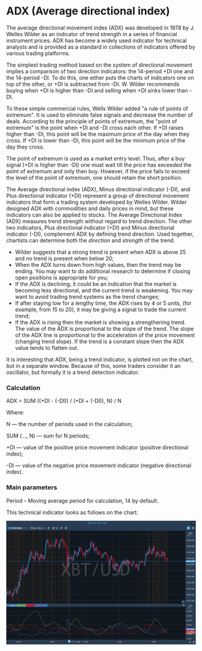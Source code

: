 # ADX \(Average directional index\)

The average directional movement index \(ADX\) was developed in 1978 by J. Welles Wilder as an indicator of trend strength in a series of financial instrument prices. ADX has become a widely used indicator for technical analysts and is provided as a standard in collections of indicators offered by various trading platforms.

The simplest trading method based on the system of directional movement implies a comparison of two direction indicators: the 14-period +DI one and the 14-period -DI. To do this, one either puts the charts of indicators one on top of the other, or +DI is subtracted from -DI. W. Wilder recommends buying when +DI is higher than -DI and selling when +DI sinks lower than -DI.

To these simple commercial rules, Wells Wilder added "a rule of points of extremum". It is used to eliminate false signals and decrease the number of deals. According to the principle of points of extremum, the "point of extremum" is the point when +DI and -DI cross each other. If +DI raises higher than -DI, this point will be the maximum price of the day when they cross. If +DI is lower than -DI, this point will be the minimum price of the day they cross.

The point of extremum is used as a market entry level. Thus, after a buy signal \(+DI is higher than -DI\) one must wait till the price has exceeded the point of extremum and only then buy. However, if the price fails to exceed the level of the point of extremum, one should retain the short position.

The Average directional index \(ADX\), Minus directional indicator \(-DI\), and Plus directional indicator \(+DI\) represent a group of directional movement indicators that form a trading system developed by Welles Wilder. Wilder designed ADX with commodities and daily prices in mind, but these indicators can also be applied to stocks. The Average Directional Index \(ADX\) measures trend strength without regard to trend direction. The other two indicators, Plus directional indicator \(+DI\) and Minus directional indicator \(-DI\), complement ADX by defining trend direction. Used together, chartists can determine both the _direction_ and _strength_ of the trend.

* Wilder suggests that a strong trend is present when ADX is above 25 and no trend is present when below 20;
* When the ADX turns down from high values, then the trend may be ending. You may want to do additional research to determine if closing open positions is appropriate for you;
* If the ADX is declining, it could be an indication that the market is becoming less directional, and the current trend is weakening. You may want to avoid trading trend systems as the trend changes;
* If after staying low for a lengthy time, the ADX rises by 4 or 5 units, \(for example, from 15 to 20\), it may be giving a signal to trade the current trend;
* If the ADX is rising then the market is showing a strengthening trend. The value of the ADX is proportional to the slope of the trend. The slope of the ADX line is proportional to the acceleration of the price movement \(changing trend slope\). If the trend is a constant slope then the ADX value tends to flatten out.

It is interesting that ADX, being a trend indicator, is plotted not on the chart, but in a separate window. Because of this, some traders consider it an oscillator, but formally it is a trend detection indicator.

### Calculation

ADX = SUM \(\(+DI - \(-DI\)\) / \(+DI + \(-DI\)\), N\) / N

Where:

N — the number of periods used in the calculation;

SUM \(..., N\) — sum for N periods;

+DI — value of the positive price movement indicator \(positive directional index\);

-DI — value of the negative price movement indicator \(negative directional index\).

### Main parameters

Period – Moving average period for calculation, 14 by default.

This technical indicator looks as follows on the chart:

![](../../../../.gitbook/assets/adx.jpg)

